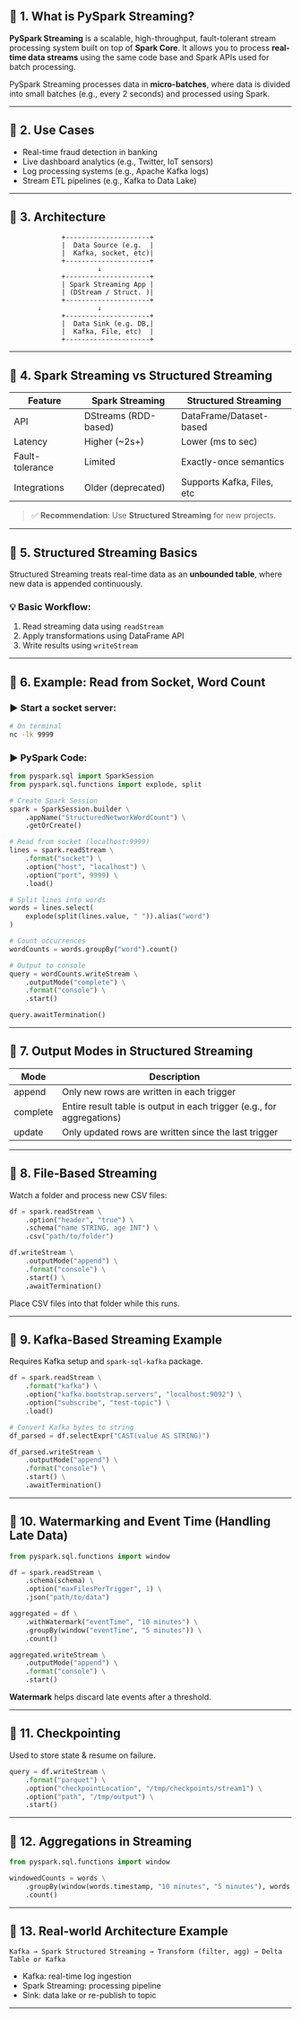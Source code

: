
## 🔷 1. What is PySpark Streaming?

**PySpark Streaming** is a scalable, high-throughput, fault-tolerant stream processing system built on top of **Spark Core**. It allows you to process **real-time data streams** using the same code base and Spark APIs used for batch processing.

PySpark Streaming processes data in **micro-batches**, where data is divided into small batches (e.g., every 2 seconds) and processed using Spark.

---

## 🔷 2. Use Cases

* Real-time fraud detection in banking
* Live dashboard analytics (e.g., Twitter, IoT sensors)
* Log processing systems (e.g., Apache Kafka logs)
* Stream ETL pipelines (e.g., Kafka to Data Lake)

---

## 🔷 3. Architecture

```
             +---------------------+
             |  Data Source (e.g.  |
             |  Kafka, socket, etc)|
             +---------------------+
                      ↓
             +---------------------+
             | Spark Streaming App |
             | (DStream / Struct. )|
             +---------------------+
                      ↓
             +---------------------+
             |  Data Sink (e.g. DB,|
             |  Kafka, File, etc)  |
             +---------------------+
```

---

## 🔷 4. Spark Streaming vs Structured Streaming

| Feature         | Spark Streaming      | Structured Streaming       |
| --------------- | -------------------- | -------------------------- |
| API             | DStreams (RDD-based) | DataFrame/Dataset-based    |
| Latency         | Higher (\~2s+)       | Lower (ms to sec)          |
| Fault-tolerance | Limited              | Exactly-once semantics     |
| Integrations    | Older (deprecated)   | Supports Kafka, Files, etc |

> ✅ **Recommendation**: Use **Structured Streaming** for new projects.

---

## 🔷 5. Structured Streaming Basics

Structured Streaming treats real-time data as an **unbounded table**, where new data is appended continuously.

### 💡 Basic Workflow:

1. Read streaming data using `readStream`
2. Apply transformations using DataFrame API
3. Write results using `writeStream`

---

## 🔷 6. Example: Read from Socket, Word Count

### ▶️ Start a socket server:

```bash
# On terminal
nc -lk 9999
```

### ▶️ PySpark Code:

```python
from pyspark.sql import SparkSession
from pyspark.sql.functions import explode, split

# Create Spark Session
spark = SparkSession.builder \
    .appName("StructuredNetworkWordCount") \
    .getOrCreate()

# Read from socket (localhost:9999)
lines = spark.readStream \
    .format("socket") \
    .option("host", "localhost") \
    .option("port", 9999) \
    .load()

# Split lines into words
words = lines.select(
    explode(split(lines.value, " ")).alias("word")
)

# Count occurrences
wordCounts = words.groupBy("word").count()

# Output to console
query = wordCounts.writeStream \
    .outputMode("complete") \
    .format("console") \
    .start()

query.awaitTermination()
```

---

## 🔷 7. Output Modes in Structured Streaming

| Mode     | Description                                                            |
| -------- | ---------------------------------------------------------------------- |
| append   | Only new rows are written in each trigger                              |
| complete | Entire result table is output in each trigger (e.g., for aggregations) |
| update   | Only updated rows are written since the last trigger                   |

---

## 🔷 8. File-Based Streaming

Watch a folder and process new CSV files:

```python
df = spark.readStream \
    .option("header", "true") \
    .schema("name STRING, age INT") \
    .csv("path/to/folder")

df.writeStream \
    .outputMode("append") \
    .format("console") \
    .start() \
    .awaitTermination()
```

Place CSV files into that folder while this runs.

---

## 🔷 9. Kafka-Based Streaming Example

Requires Kafka setup and `spark-sql-kafka` package.

```python
df = spark.readStream \
    .format("kafka") \
    .option("kafka.bootstrap.servers", "localhost:9092") \
    .option("subscribe", "test-topic") \
    .load()

# Convert Kafka bytes to string
df_parsed = df.selectExpr("CAST(value AS STRING)")

df_parsed.writeStream \
    .outputMode("append") \
    .format("console") \
    .start() \
    .awaitTermination()
```

---

## 🔷 10. Watermarking and Event Time (Handling Late Data)

```python
from pyspark.sql.functions import window

df = spark.readStream \
    .schema(schema) \
    .option("maxFilesPerTrigger", 1) \
    .json("path/to/data")

aggregated = df \
    .withWatermark("eventTime", "10 minutes") \
    .groupBy(window("eventTime", "5 minutes")) \
    .count()

aggregated.writeStream \
    .outputMode("append") \
    .format("console") \
    .start()
```

**Watermark** helps discard late events after a threshold.

---

## 🔷 11. Checkpointing

Used to store state & resume on failure.

```python
query = df.writeStream \
    .format("parquet") \
    .option("checkpointLocation", "/tmp/checkpoints/stream1") \
    .option("path", "/tmp/output") \
    .start()
```

---



## 🔷 12. Aggregations in Streaming

```python
from pyspark.sql.functions import window

windowedCounts = words \
    .groupBy(window(words.timestamp, "10 minutes", "5 minutes"), words.word) \
    .count()
```

---

## 🔷 13. Real-world Architecture Example

```
Kafka → Spark Structured Streaming → Transform (filter, agg) → Delta Table or Kafka
```

* Kafka: real-time log ingestion
* Spark Streaming: processing pipeline
* Sink: data lake or re-publish to topic

---
